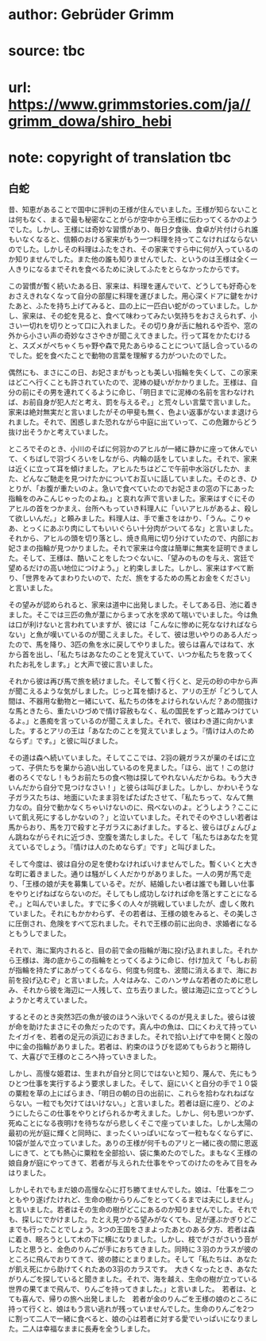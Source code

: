 # author: Gebrüder Grimm
# source: tbc
# url: https://www.grimmstories.com/ja//grimm_dowa/shiro_hebi
# note: copyright of translation tbc

## 白蛇 

昔、知恵があることで国中に評判の王様が住んでいました。王様が知らないことは何もなく、まるで最も秘密なことがらが空中から王様に伝わってくるかのようでした。しかし、王様には奇妙な習慣があり、毎日夕食後、食卓が片付けられ誰もいなくなると、信頼のおける家来がもう一つ料理を持ってこなければならないのでした。しかしその料理はふたをされ、その家来ですら中に何が入っているのか知りませんでした。また他の誰も知りませんでした、というのは王様は全く一人きりになるまでそれを食べるために決してふたをとらなかったからです。

この習慣が暫く続いたある日、家来は、料理を運んでいて、どうしても好奇心をおさえきれなくなって自分の部屋に料理を運びました。用心深くドアに鍵をかけたあと、ふたを持ち上げてみると、皿の上に一匹白い蛇がのっていました。しかし、家来は、その蛇を見ると、食べて味わってみたい気持ちをおさえられず、小さい一切れを切りとって口に入れました。その切り身が舌に触れるや否や、窓の外から小さい声の奇妙なささやきが聞こえてきました。行って耳をかたむけると、スズメがぺちゃくちゃ野や森で見たあらゆることについて話し合っているのでした。蛇を食べたことで動物の言葉を理解する力がついたのでした。

偶然にも、まさにこの日、お妃さまがもっとも美しい指輪を失くして、この家来はどこへ行くことも許されていたので、泥棒の疑いがかかりました。王様は、自分の前にその男を連れてくるように命じ、「明日までに泥棒の名前を言わなければ、お前自身が犯人だと考え、罰を与えるぞ。」と荒々しい言葉で言いました。家来は絶対無実だと言いましたがその甲斐も無く、色よい返事がないまま退けられました。それで、困惑しまた恐れながら中庭に出ていって、この危難からどう抜け出そうかと考えていました。

ところでそのとき、小川のそばに何羽かのアヒルが一緒に静かに座って休んでいて、くちばしで羽づくろいをしながら、内輪の話をしていました。それで、家来は近くに立って耳を傾けました。アヒルたちはどこで午前中水浴びしたか、また、どんなご馳走を見つけたかについてお互いに話していました。そのとき、ひとりが、「お腹が重たいのよ。急いで食べていたのでお妃さまの窓の下にあった指輪をのみこんじゃったのよね。」と哀れな声で言いました。家来はすぐにそのアヒルの首をつかまえ、台所へもっていき料理人に「いいアヒルがあるよ、殺して欲しいんだ。」と頼みました。料理人は、手で重さをはかり、「うん。こりゃあ、とっくにあぶり肉にしてもいいぐらい十分肉がついてるな」と言いました。それから、アヒルの頭を切り落とし、焼き鳥用に切り分けていたので、内部にお妃さまの指輪が見つかりました。それで家来は今度は簡単に無実を証明できました。そして、王様は、酷いことをしたつぐないに、「望みのものを与え、宮廷で望めるだけの高い地位につけよう。」と約束しました。しかし、家来はすべて断り、「世界をみてまわりたいので、ただ、旅をするための馬とお金をください」と言いました。

その望みが認められると、家来は道中に出発しました。そしてある日、池に着きました。そこでは三匹の魚が葦にからまって水を求めて喘いでいました。今は魚は口が利けないと言われていますが、彼には「こんなに惨めに死ななければならない」と魚が嘆いているのが聞こえました。そして、彼は思いやりのある人だったので、馬を降り、3匹の魚を水に戻してやりました。彼らは喜んではねて、水から首を出し、「私たちはあなたのことを覚えていて、いつか私たちを救ってくれたお礼をします。」と大声で彼に言いました。

それから彼は再び馬で旅を続けました。そして暫く行くと、足元の砂の中から声が聞こえるような気がしました。じっと耳を傾けると、アリの王が「どうして人間は、不器用な動物と一緒にいて、私たちの体をよけられないんだ？あの間抜けな馬ときたら、重たいひづめで情け容赦もなく、私の国民をずっと踏みつけているよ。」と愚痴を言っているのが聞こえました。それで、彼はわき道に向かいました。するとアリの王は「あなたのことを覚えていましょう。『情けは人のためならず』です。」と彼に叫びました。

その道は森へ続いていました。そしてここでは、2羽の親ガラスが巣のそばに立って、子供たちを巣から追い出しているのを見ました。「ほら、出て！この怠け者のろくでなし！もうお前たちの食べ物は探してやれないんだからね。もう大きいんだから自分で見つけなさい！」と彼らは叫びました。しかし、かわいそうな子ガラスたちは、地面にいたまま羽をぱたぱたさせて、「私たちって、なんて無力なの。自分で動かなくちゃいけないのに、飛べないのよ。どうしよう？ここにいて飢え死にするしかないの？」と泣いていました。それでそのやさしい若者は馬からおり、馬を刀で殺すと子ガラスにあげました。すると、彼らはぴょんぴょん跳ねながらそれに近づき、空腹を満たしました。そして「私たちはあなたを覚えているでしょう。『情けは人のためならず』です」と叫びました。

そして今度は、彼は自分の足を使わなければいけませんでした。暫くいくと大きな町に着きました。通りは騒がしく人だかりがありました。一人の男が馬で走り、「王様の娘が夫を募集しているぞ。だが、結婚したい者は誰でも難しい仕事をやりとげねばならないのだ。そしてもし成功しなければ命を落とすことになるぞ。」と叫んでいました。すでに多くの人々が挑戦していましたが、虚しく敗れていました。それにもかかわらず、その若者は、王様の娘をみると、その美しさに圧倒され、危険をすべて忘れました。それで王様の前に出向き、求婚者になるともうしでました。

それで、海に案内されると、目の前で金の指輪が海に投げ込まれました。それから王様は、海の底からこの指輪をとってくるように命じ、付け加えて「もしお前が指輪を持たずにあがってくるなら、何度も何度も、波間に消えるまで、海にお前を投げ込むぞ」と言いました。人々はみな、このハンサムな若者のために悲しみ、それから彼を海辺に一人残して、立ち去りました。彼は海辺に立ってどうしようかと考えていました。

するとそのとき突然3匹の魚が彼のほうへ泳いでくるのが見えました。彼らは彼が命を助けたまさにその魚だったのです。真ん中の魚は、口にくわえて持っていたイガイを、若者の足元の浜辺におきました。それで拾い上げて中を開くと殻の中に金の指輪がありました。若者は、約束のほうびを認めてもらおうと期待して、大喜びで王様のところへ持っていきました。

しかし、高慢な姫君は、生まれが自分と同じではないと知り、蔑んで、先にもうひとつ仕事を実行するよう要求しました。そして、庭にいくと自分の手で１０袋の粟粒を草の上にばらまき、「明日の朝の日の出前に、これらを拾わなれねばならない。一粒でも欠けてはいけない。」と言いました。若者は庭に座り、どのようにしたらこの仕事をやりとげられるか考えました。しかし、何も思いつかず、死ぬことになる夜明けを待ちながら悲しくそこで座っていました。しかし太陽の最初の光が庭に輝くと同時に、まったくいっぱいになって一粒もなくならずに、10袋が並んで立っていました。ありの王様が何千ものアリと一緒に夜の間に恩返しにきて、とても熱心に粟粒を全部拾い、袋に集めたのでした。まもなく王様の娘自身が庭にやってきて、若者が与えられた仕事をやってのけたのをみて目をみはりました。

しかしそれでもまだ娘の高慢な心に打ち勝てませんでした。娘は、「仕事を二つともやり遂げたけれど、生命の樹からりんごをとってくるまでは夫にしません」と言いました。若者はその生命の樹がどこにあるのか知りませんでした。それでも、探しにでかけました。たとえ見つかる望みがなくても、足が運ぶかぎりどこまでも行ったことでしょう。3つの王国をさまよったあとのある夕方、若者は森に着き、眠ろうとして木の下に横になりました。しかし、枝でがさがさいう音がしたと思うと、金色のりんごが手におちてきました。同時に３羽のカラスが彼のところに飛んでおりてきて、彼の膝にとまりました。そして「私たちは、あなたが飢え死にから助けてくれたあの3羽のカラスです。　大きくなったとき、あなたがりんごを探していると聞きました。それで、海を越え、生命の樹が立っている世界の果てまで飛んで、りんごを持ってきました。」と言いました。　若者は、とても喜んで、帰りの旅へ出発しました　若者が金のりんごを王様の娘のところに持って行くと、娘はもう言い逃れが残っていませんでした。生命のりんごを2つに割って二人で一緒に食べると、娘の心は若者に対する愛でいっぱいになりました。二人は幸福なままに長寿を全うしました。
